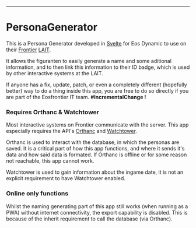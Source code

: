 ---

# PersonaGenerator

This is a Persona Generator developed in [Svelte](https://svelte.dev) for Eos Dynamic to use on their [Frontier](https://www.eosfrontier.space/) [LAIT](https://www.eosfrontier.space/homepage/wat-is-lait).

It allows the figuranten to easily generate a name and some aditional information, and to then link this information to their ID badge, which is used by other interactive systems at the LAIT.

If anyone has a fix, update, patch, or even a completely different (hopefully better) way to do a thing inside this app, you are free to do so directly if you are part of the Eosfrontier IT team. **#IncrementalChange !**

### Requires Orthanc & Watchtower

Most interactive systems on Frontier communicate with the server. This app especially requires the API's [Orthanc](https://github.com/eosfrontier/orthanc) and [Watchtower](https://github.com/eosfrontier/eos-watchtower).

Orthanc is used to interact with the database, in which the personas are saved. It is a critical part of how this app functions, and where it sends it's data and how said data is formated. If Orthanc is offline or for some reason not reachable, this app cannot work.

Watchtower is used to gain information about the ingame date, it is not an explicit requirement to have Watchtower enabled.

### Online only functions

Whilst the naming generating part of this app still works (when running as a PWA) without internet connectivity, the export capability is disabled. This is because of the inherit requirement to call the database (via Orthanc).
